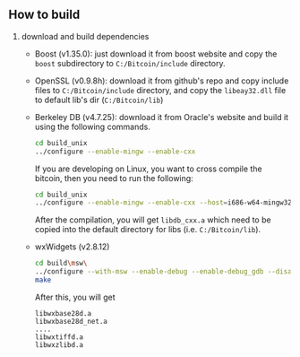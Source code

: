 ## How to build 

1. download and build dependencies 

    - Boost (v1.35.0): just download it from boost website and copy the `boost` subdirectory to `C:/Bitcoin/include` directory.

    - OpenSSL (v0.9.8h): download it from github's repo and copy include files to `C:/Bitcoin/include` directory, and copy the `libeay32.dll` file to default lib's dir (`C:/Bitcoin/lib`)

    - Berkeley DB (v4.7.25): download it from Oracle's website and build it using the following commands. 
        ```bash
        cd build_unix
        ../configure --enable-mingw --enable-cxx 
        ```
      If you are developing on Linux, you want to cross compile the bitcoin, then you need to run the following: 
        ```bash
        cd build_unix
        ../configure --enable-mingw --enable-cxx --host=i686-w64-mingw32
        ```
      
      After the compilation, you will get `libdb_cxx.a` which need to be copied into the default directory for libs (i.e. `C:/Bitcoin/lib`).

    - wxWidgets (v2.8.12) 
      
      ```bash
      cd build\msw\
      ../configure --with-msw --enable-debug --enable-debug_gdb --disable-shared
      make
      ```
      After this, you will get 
      ```
      libwxbase28d.a
      libwxbase28d_net.a
      ....
      libwxtiffd.a
      libwxzlibd.a
      ```